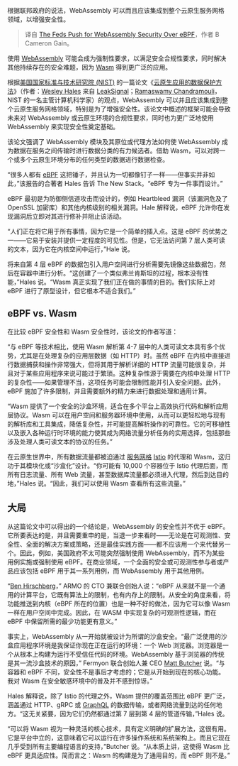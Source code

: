 
<!--
title: 国政府力推WebAssembly，而不是eBPF？
cover: https://cdn.thenewstack.io/media/2025/02/b7d02bd1-getty-images-mn20kmlxr9a-unsplash-1.jpg
-->

根据联邦政府的说法，WebAssembly 可以而且应该集成到整个云原生服务网格领域，以增强安全性。

> 译自 [The Feds Push for WebAssembly Security Over eBPF](https://thenewstack.io/the-feds-push-for-webassembly-security-over-ebpf/)，作者 B Cameron Gain。

使用 [WebAssembly](https://thenewstack.io/webassembly/) 可能会成为强制性要求，以满足安全合规性要求，同时解决其他持续存在的安全难题，因为 [Wasm](https://thenewstack.io/what-makes-wasm-different/) 得到更广泛的应用。

根据[美国国家标准与技术研究院 (NIST)](https://thenewstack.io/nist-secures-encryption-for-a-time-after-classical-computing/) 的一篇论文《[云原生应用的数据保护方法](https://nvlpubs.nist.gov/nistpubs/ir/2024/NIST.IR.8505.pdf)》（作者：[Wesley Hales](https://www.linkedin.com/in/wesleyhales) 来自 [LeakSignal](https://www.leaksignal.com/)；[Ramaswamy Chandramouli](https://www.linkedin.com/in/ramaswamy-chandramouli-64b8446)，NIST 的一名主管计算机科学家）的观点，WebAssembly 可以并且应该集成到整个云原生服务网格领域，特别是为了增强安全性。该论文中概述的框架可能会导致未来对 WebAssembly 或云原生环境的合规性要求，同时也为更广泛地使用 WebAssembly 来实现安全性奠定基础。

该论文强调了 WebAssembly 模块及其原位或代理方法如何使 WebAssembly 成为数据在服务之间传输时进行数据分类的有力候选者。借助 Wasm，可以对跨一个或多个云原生环境分布的任何类型的数据进行数据检查。

“很多人都有 [eBPF](https://thenewstack.io/what-is-ebpf/) 这把锤子，并且认为一切都像钉子一样——但事实并非如此，”该报告的合著者 Hales 告诉 The New Stack。“eBPF 专为一件事而设计。”

eBPF 最初是为防御侧信道攻击而设计的，例如 Heartbleed 漏洞（该漏洞危及了 OpenSSL 加密库）和其他内核级别的相关漏洞。Hale 解释说，eBPF 允许你在发现漏洞后立即对其进行修补并阻止该活动。

“人们正在将它用于所有事情，因为它是一个简单的插入点。这是 eBPF 的优势之一——它易于安装并提供一定程度的可见性。但是，它无法访问第 7 层人类可读的文本，因为它在内核空间中运行，”Hale 说。

将来自第 4 层 eBPF 的数据包引入用户空间进行分析需要先镜像这些数据包，然后在容器中进行分析。“这创建了一个类似弗兰肯斯坦的过程，根本没有性能，”Hales 说。“Wasm 真正实现了我们正在做的事情的目的。我们实际上对 eBPF 进行了原型设计，但它根本不适合我们。”

## eBPF vs. Wasm

在比较 eBPF 安全性和 Wasm 安全性时，该论文的作者写道：

“与 eBPF 等技术相比，使用 Wasm 解析第 4-7 层中的人类可读文本具有多个优势，尤其是在处理复杂的应用层数据（如 HTTP）时。虽然 eBPF 在内核中直接进行数据捕获和操作非常强大，但将其用于解析详细的 HTTP 流量可能很复杂，并且对于某些应用程序来说可能过于繁琐。这种复杂性源于需要在内核中处理 HTTP 的复杂性——如果管理不当，这项任务可能会限制性能并引入安全问题。此外，eBPF 施加了许多限制，并且需要额外的精力来进行数据处理和通用计算。

“Wasm 提供了一个安全的沙盒环境，适合在多个平台上高效执行代码和解析应用层协议。Wasm 可以在用户空间和服务器环境中使用，从而可以更轻松地与现有的解析库和工具集成，降低复杂性，并可能提高解析操作的可靠性。它的可移植性以及嵌入各种运行时环境的能力使其成为网络流量分析任务的实用选择，包括那些涉及处理人类可读文本的协议的任务。”

在云原生世界中，所有数据流量都被迫通过 [服务网格](https://thenewstack.io/service-mesh/) [Istio](https://thenewstack.io/istio-1-23-drops-the-sidecars-for-a-simpler-ambient-mesh/) 的代理和 Wasm，这归功于其模块化或“沙盒化”设计。“你可能有 10,000 个容器位于 Istio 代理后面，而所有日志流量、所有 Web 流量，甚至数据库流量都必须进入代理，然后到达目的地，”Hales 说。“因此，我们可以使用 Wasm 查看所有这些流量。”

## 大局

从这篇论文中可以得出的一个结论是，WebAssembly 的安全性并不优于 eBPF。它所要表达的是，并且需要重申的是，当退一步来看时——无论是在可观测性、安全性、全面的解决方案或策略，还是最佳实践方面——都不应该用一个来代替另一个。因此，例如，美国政府不太可能突然强制使用 WebAssembly，而不为某些用例实施或强制使用 eBPF。在商业领域，一个全面的安全或可观测性参与者或产品应该包括 eBPF 用于其一系列用例，而 WebAssembly 用于其他用例。

“[Ben Hirschberg](https://il.linkedin.com/in/ben-hirschberg-66141890)，” ARMO 的 CTO 兼联合创始人说：“eBPF 从来就不是一个通用的计算平台，它既有算法上的限制，也有内存上的限制。从安全的角度来看，将功能推送到内核（eBPF 所在的位置）也是一种不好的做法，因为它可以像 Wasm 一样在用户空间中完成。因此，在 WASM 中实现复杂的可观测性逻辑，而在 eBPF 中保留所需的最少功能更有意义。”

事实上，WebAssembly 从一开始就被设计为所谓的沙盒安全。“最广泛使用的沙盒应用程序环境是我保证你现在正在运行的环境：一个 Web 浏览器。浏览器是一个从根本上构建为运行不受信任代码的环境。WebAssembly 基于浏览器的传统是其一流沙盒技术的原因，” Fermyon 联合创始人兼 CEO [Matt Butcher](https://www.linkedin.com/in/mattbutcher) 说。“与容器和 eBPF 不同，安全性不是事后才考虑的；它是从开始到现在的核心功能。我对 Wasm 在安全敏感环境中的普及并不感到惊讶。”

Hales 解释说，除了 Istio 的代理之外，Wasm 提供的覆盖范围比 eBPF 更广泛，涵盖通过 HTTP、gRPC 或 [GraphQL](https://thenewstack.io/graphql-federation-the-missing-api-for-your-platform-strategy/) 的数据传输，或者网络流量到达的任何地方。“这无关紧要，因为它们仍然都通过第 7 层到第 4 层的管道传输，”Hales 说。

“可以将 Wasm 视为一种灵活的核心技术，具有定义明确的扩展方法，这很有用。它是平台中立的，这意味着它可以运行在许多操作系统和系统架构上。而且它现在几乎受到所有主要编程语言的支持，”Butcher 说。“从本质上讲，这使得 Wasm 比 eBPF 更具适应性。简而言之：Wasm 的构建是为了通用目的，而 eBPF 则不是。”
